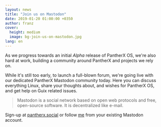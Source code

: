 ```yaml
---
layout: news
title: "Join us on Mastodon"
date: 2019-01-20 01:00:00 +0350
author: franz
cover:
  height: medium
  image: bg-join-us-on-mastodon.jpg
lang: en
---
```


As we progress towards an initial _Alpha_ release of PantherX OS, we're also hard at work, building a community around PantherX and projects we rely on.

While it's still too early, to launch a full-blown forum, we're going live with our dedicated PantherX Mastodon community today. Here you can discuss everything Linux, share your thoughts about, and wishes for PantherX OS, and get help on Guix related issues.

> Mastodon is a social network based on open web protocols and free, open-source software. It is decentralized like e-mail.

Sign-up at [pantherx.social](https://pantherx.social/) or follow [me](https://pantherx.social/@franz) from your existing Mastodon account.